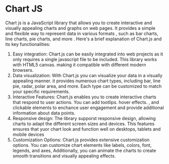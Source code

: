 # Chart JS
Chart js is a JavaScript library that allows you to create interactive and visually appealing charts and graphs on web pages. It provides a simple and flexible way to 
represent data in various formats , such as bar charts, line charts, pie charts, and more . Here's a brief explanation of Chart.js and its key functionalities:

1. Easy integration: Chart.js can be easily integrated into web projects as it only requires a single javascript file to be included.
   This library works with HTML5 canvas. making it compatible with different modern browsers. 
2. Data visualization: With Chart.js you can visualize your data in a visually appealing manner. it provides numerous chart types, including bar, line pie, radar, polar area, and more.
   Each type can be customized to match your specific requirements.
3. Interactive Features: Chart.js enables you to create interactive charts that respond to user actions. You can add tootlips. hover effects.
   , and clickable elements to enchance user engagement and provide additional information about data points. 
4. Responsive design: The library supporst responsive design, allowing charts to adapt the different screen sizes and devices. This features ensures that yuor chart
   look and function well on desktops, tablets and mobile devices
5. Customization Options: Chart.js provides extensive customization options. You can customize chart elements like labels, colors, font, legends, and axes, Additionally, you can
   animate the charts to create smooth transitions and visually appealing effects.
   
